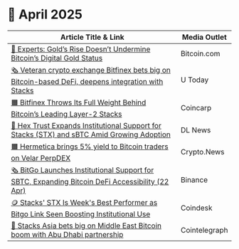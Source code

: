 # 🔸 April 2025

<table><thead><tr><th width="511.89453125">Article Title &#x26; Link</th><th>Media Outlet</th></tr></thead><tbody><tr><td><a href="https://news.bitcoin.com/experts-golds-rise-doesnt-undermine-bitcoins-digital-gold-status/">🧡 Experts: Gold’s Rise Doesn’t Undermine Bitcoin’s Digital Gold Status</a></td><td>Bitcoin.com</td></tr><tr><td><a href="https://u.today/bitfinex-lists-stx-token-by-stacks-becomes-network-signer">🗞️ Veteran crypto exchange Bitfinex bets big on Bitcoin-based DeFi, deepens integration with Stacks</a></td><td>U Today</td></tr><tr><td><a href="https://www.coincarp.com/learn/bitfinex-throws-its-full-weight-behind-bitcoins-leading-layer-2-stacks/">🟧 Bitfinex Throws Its Full Weight Behind Bitcoin’s Leading Layer-2 Stacks</a></td><td>Coincarp</td></tr><tr><td><a href="https://www.dlnews.com/research/external/hex-trust-expands-institutional-support-for-stacks-stx-and-sbtc-amid-growing-adoption/">🚀 Hex Trust Expands Institutional Support for Stacks (STX) and sBTC Amid Growing Adoption</a></td><td>DL News</td></tr><tr><td><a href="https://crypto.news/hermetica-brings-5-yield-to-bitcoin-traders-on-velar-perpdex/">🟧 Hermetica brings 5% yield to Bitcoin traders on Velar PerpDEX</a></td><td>Crypto.News</td></tr><tr><td><a href="https://www.binance.com/en/square/post/23264351434353">🗞️ BitGo Launches Institutional Support for SBTC, Expanding Bitcoin DeFi Accessibility (22 Apr)</a></td><td>Binance</td></tr><tr><td><a href="https://www.coindesk.com/markets/2025/04/25/stacks-stx-is-week-s-best-performer-as-bitgo-link-seen-boosting-institutional-use">🪙 Stacks' STX Is Week's Best Performer as Bitgo Link Seen Boosting Institutional Use</a></td><td>Coindesk</td></tr><tr><td><a href="https://cointelegraph.com/news/stacks-asia-adgm-partnership-boosts-bitcoin-adoption-middle-east">🚀 Stacks Asia bets big on Middle East Bitcoin boom with Abu Dhabi partnership</a></td><td>Cointelegraph</td></tr></tbody></table>
